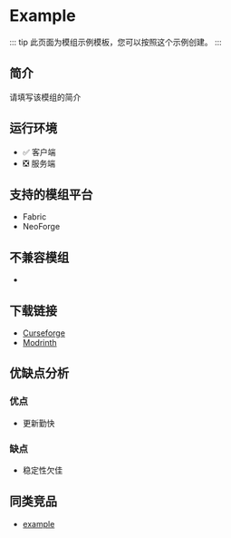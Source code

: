 # Example

::: tip
此页面为模组示例模板，您可以按照这个示例创建。
:::

## 简介

请填写该模组的简介

## 运行环境

- ✅ 客户端
- ❎ 服务端

## 支持的模组平台

- Fabric
- NeoForge

## 不兼容模组

- 

## 下载链接

- [Curseforge](https://www.curseforge.com/minecraft/mc-mods/example)
- [Modrinth](https://modrinth.com/mod/example)

## 优缺点分析

### 优点

- 更新勤快

### 缺点

- 稳定性欠佳

## 同类竞品

- [example](/docs/mod/example.md)